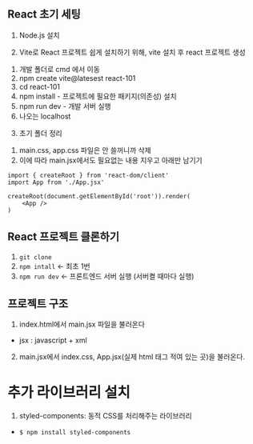 ## React 초기 세팅

1. Node.js 설치

2. Vite로 React 프로젝트 쉽게 설치하기 위해, vite 설치 후 react 프로젝트 생성
1) 개발 폴더로 cmd 에서 이동
2) npm create vite@latesest react-101
3) cd react-101
4) npm install - 프로젝트에 필요한 패키지(의존성) 설치
5) npm run dev - 개발 서버 실행
6) 나오는 localhost

3. 초기 폴더 정리
1) main.css, app.css 파일은 안 쓸꺼니까 삭제
2) 이에 따라 main.jsx에서도 필요없는 내용 지우고 아래만 남기기
```
import { createRoot } from 'react-dom/client'
import App from './App.jsx'

createRoot(document.getElementById('root')).render(
    <App />
)

```


## React 프로젝트 클론하기
1. `git clone`
2. `npm intall` <- 최초 1번
3. `npm run dev` <- 프론트엔드 서버 실행 (서버켤 때마다 실행)



## 프로젝트 구조
1. index.html에서 main.jsx 파일을 불러온다
- jsx : javascript + xml

2. main.jsx에서 index.css, App.jsx(실제 html 태그 적여 있는 곳)을 불러온다.


# 추가 라이브러리 설치
1. styled-components: 동적 CSS를 처리해주는 라이브러리
- `$ npm install styled-components`